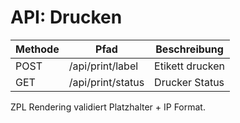 # API: Drucken

| Methode | Pfad | Beschreibung |
| ------- | ---- | ------------ |
| POST | /api/print/label | Etikett drucken |
| GET | /api/print/status | Drucker Status |

ZPL Rendering validiert Platzhalter + IP Format.

